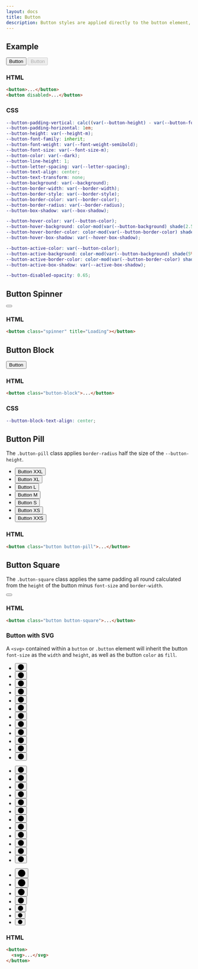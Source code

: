 ```yaml
---
layout: docs
title: Button
description: Button styles are applied directly to the button element, button style and size modifiers do not require the button class added to the button element. Button styles can be set on an achor tag by using the .button class.
---
```


## Example

<div>
  <button>Button</button>
  <button disabled>Button</button>
</div>

### HTML

```html
<button>...</button>
<button disabled>...</button>
```

### CSS

```scss
--button-padding-vertical: calc((var(--button-height) - var(--button-font-size) - (var(--button-border-width) * 2)) / 2);
--button-padding-horizontal: 1em;
--button-height: var(--height-m);
--button-font-family: inherit;
--button-font-weight: var(--font-weight-semibold);
--button-font-size: var(--font-size-m);
--button-color: var(--dark);
--button-line-height: 1;
--button-letter-spacing: var(--letter-spacing);
--button-text-align: center;
--button-text-transform: none;
--button-background: var(--background);
--button-border-width: var(--border-width);
--button-border-style: var(--border-style);
--button-border-color: var(--border-color);
--button-border-radius: var(--border-radius);
--button-box-shadow: var(--box-shadow);

--button-hover-color: var(--button-color);
--button-hover-background: color-mod(var(--button-background) shade(2.5%));
--button-hover-border-color: color-mod(var(--button-border-color) shade(2.5%));
--button-hover-box-shadow: var(--hover-box-shadow);

--button-active-color: var(--button-color);
--button-active-background: color-mod(var(--button-background) shade(5%));
--button-active-border-color: color-mod(var(--button-border-color) shade(5%));
--button-active-box-shadow: var(--active-box-shadow);

--button-disabled-opacity: 0.65;
```

## Button Spinner

<div>
  <button class="spinner" title="Loading"></button>
</div>

### HTML

```html
<button class="spinner" title="Loading"></button>
```

## Button Block

<div>
  <button class="button-block">Button</button>
</div>

### HTML

```html
<button class="button-block">...</button>
```

### CSS

```scss
--button-block-text-align: center;
```

## Button Pill

The `.button-pill` class applies `border-radius` half the size of the `--button-height`.

<div class="group group-xs">
  <ul>
    <li>
      <button class="button button-pill button-xxl">Button XXL</button>
    </li>
    <li>
      <button class="button button-pill button-xl">Button XL</button>
    </li>
    <li>
      <button class="button button-pill button-l">Button L</button>
    </li>
    <li>
      <button class="button button-pill">Button M</button>
    </li>
    <li>
      <button class="button button-pill button-s">Button S</button>
    </li>
    <li>
      <button class="button button-pill button-xs">Button XS</button>
    </li>
    <li>
      <button class="button button-pill button-xxs">Button XXS</button>
    </li>
  </ul>
</div>

### HTML

```html
<button class="button button-pill">...</button>
```

## Button Square

The `.button-square` class applies the same padding all round calculated from the `height` of the button minus `font-size` and `border-width`.

<div>
  <button class="button button-square"></button>
</div>

### HTML

```html
<button class="button button-square">...</button>
```

### Button with SVG

A `<svg>` contained within a `button` or `.button` element will inherit the button `font-size` as the `width` and `height`, as well as the button `color` as `fill`.

<div class="group group-xs">
  <ul>
    <li>
      <button class="button button-square button-white">
        <svg width="16" height="16" viewBox="0 0 16 16">
          <circle cx="8" cy="8" r="8"/>
        </svg>
      </button>
    </li>
    <li>  
      <button class="button button-square button-light">
        <svg width="16" height="16" viewBox="0 0 16 16">
          <circle cx="8" cy="8" r="8"/>
        </svg>
      </button>
    </li>
    <li>  
      <button class="button button-square button-grey">
        <svg width="16" height="16" viewBox="0 0 16 16">
          <circle cx="8" cy="8" r="8"/>
        </svg>
      </button>
    </li>
    <li>  
      <button class="button button-square button-dark">
        <svg width="16" height="16" viewBox="0 0 16 16">
          <circle cx="8" cy="8" r="8"/>
        </svg>
      </button>
    </li>
    <li>  
      <button class="button button-square button-black">
        <svg width="16" height="16" viewBox="0 0 16 16">
          <circle cx="8" cy="8" r="8"/>
        </svg>
      </button>
    </li>
    <li>  
      <button class="button button-square button-primary">
        <svg width="16" height="16" viewBox="0 0 16 16">
          <circle cx="8" cy="8" r="8"/>
        </svg>
      </button>
    </li>
    <li>  
      <button class="button button-square button-secondary">
        <svg width="16" height="16" viewBox="0 0 16 16">
          <circle cx="8" cy="8" r="8"/>
        </svg>
      </button>
    </li>
    <li>  
      <button class="button button-square button-tertiary">
        <svg width="16" height="16" viewBox="0 0 16 16">
          <circle cx="8" cy="8" r="8"/>
        </svg>
      </button>
    </li>
    <li>  
      <button class="button button-square error">
        <svg width="16" height="16" viewBox="0 0 16 16">
          <circle cx="8" cy="8" r="8"/>
        </svg>
      </button>
    </li>
    <li>  
      <button class="button button-square warning">
        <svg width="16" height="16" viewBox="0 0 16 16">
          <circle cx="8" cy="8" r="8"/>
        </svg>
      </button>
    </li>
    <li>  
      <button class="button button-square success">
        <svg width="16" height="16" viewBox="0 0 16 16">
          <circle cx="8" cy="8" r="8"/>
        </svg>
      </button>
    </li>
    <li>  
      <button class="button button-square info">
        <svg width="16" height="16" viewBox="0 0 16 16">
          <circle cx="8" cy="8" r="8"/>
        </svg>
      </button>
    </li>
  </ul>
</div>

<div class="group group-xs margin-top-xs">
  <ul>
    <li>
      <button class="button button-square button-white button-border">
        <svg width="16" height="16" viewBox="0 0 16 16">
          <circle cx="8" cy="8" r="8"/>
        </svg>
      </button>
    </li>
    <li>
      <button class="button button-square button-light button-border">
        <svg width="16" height="16" viewBox="0 0 16 16">
          <circle cx="8" cy="8" r="8"/>
        </svg>
      </button>
    </li>
    <li>
      <button class="button button-square button-grey button-border">
        <svg width="16" height="16" viewBox="0 0 16 16">
          <circle cx="8" cy="8" r="8"/>
        </svg>
      </button>
    </li>
    <li>
      <button class="button button-square button-dark button-border">
        <svg width="16" height="16" viewBox="0 0 16 16">
          <circle cx="8" cy="8" r="8"/>
        </svg>
      </button>
    </li>
    <li>
      <button class="button button-square button-black button-border">
        <svg width="16" height="16" viewBox="0 0 16 16">
          <circle cx="8" cy="8" r="8"/>
        </svg>
      </button>
    </li>
    <li>
      <button class="button button-square button-primary button-border">
        <svg width="16" height="16" viewBox="0 0 16 16">
          <circle cx="8" cy="8" r="8"/>
        </svg>
      </button>
    </li>
    <li>
      <button class="button button-square button-secondary button-border">
        <svg width="16" height="16" viewBox="0 0 16 16">
          <circle cx="8" cy="8" r="8"/>
        </svg>
      </button>
    </li>
    <li>
      <button class="button button-square button-tertiary button-border">
        <svg width="16" height="16" viewBox="0 0 16 16">
          <circle cx="8" cy="8" r="8"/>
        </svg>
      </button>
    </li>
    <li>
      <button class="button button-square error button-border">
        <svg width="16" height="16" viewBox="0 0 16 16">
          <circle cx="8" cy="8" r="8"/>
        </svg>
      </button>
    </li>
    <li>
      <button class="button button-square warning button-border">
        <svg width="16" height="16" viewBox="0 0 16 16">
          <circle cx="8" cy="8" r="8"/>
        </svg>
      </button>
    </li>
    <li>
      <button class="button button-square success button-border">
        <svg width="16" height="16" viewBox="0 0 16 16">
          <circle cx="8" cy="8" r="8"/>
        </svg>
      </button>
    </li>
    <li>
      <button class="button button-square info button-border">
        <svg width="16" height="16" viewBox="0 0 16 16">
          <circle cx="8" cy="8" r="8"/>
        </svg>
      </button>
    </li>
  </ul>
</div>

<div class="group group-xs margin-top-xs">
  <ul>
    <li>  
      <button class="button button-square button-xxl">
        <svg width="20" height="20" viewBox="0 0 20 20">
          <circle cx="10" cy="10" r="10"></circle>
        </svg>
      </button>
    </li>
    <li>  
      <button class="button button-square button-xl">
        <svg width="20" height="20" viewBox="0 0 20 20">
          <circle cx="10" cy="10" r="10"></circle>
        </svg>
      </button>
    </li>
    <li>  
      <button class="button button-square button-l">
        <svg width="18" height="18" viewBox="0 0 18 18">
          <circle cx="9" cy="9" r="9"></circle>
        </svg>
      </button>
    </li>
    <li>  
      <button class="button button-square button-m">
        <svg width="16" height="16" viewBox="0 0 16 16">
          <circle cx="8" cy="8" r="8"></circle>
        </svg>
      </button>
    </li>
    <li>  
      <button class="button button-square button-s">
        <svg width="14" height="14" viewBox="0 0 14 14">
          <circle cx="7" cy="7" r="7"></circle>
        </svg>
      </button>
    </li>
    <li>  
      <button class="button button-square button-xs">
        <svg width="12" height="12" viewBox="0 0 12 12">
          <circle cx="6" cy="6" r="6"></circle>
        </svg>
      </button>
    </li>
    <li>  
      <button class="button button-square button-xxs">
        <svg width="12" height="12" viewBox="0 0 12 12">
          <circle cx="6" cy="6" r="6"></circle>
        </svg>
      </button>
    </li>
  </ul>
</div>

### HTML

```html
<button>
  <svg>...</svg>
</button>
```
